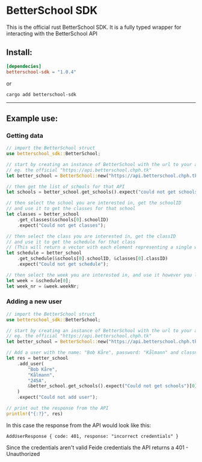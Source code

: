 # BetterSchool SDK

This is the official rust BetterSchool SDK. It is a fully typed wrapper for interacting with the BetterSchool API

## Install:

```toml
[dependecies]
betterschool-sdk = "1.0.4"
```

or

```
cargo add betterschool-sdk
```

<hr>

## Example use:

### Getting data

```rust
// import the BetterSchool struct
use betterschool_sdk::BetterSchool;

// start by creating an instance of BetterSchool with the url to your api,
// eg. the official "https://api.betterschool.chph.tk"
let better_school = BetterSchool::new("https://api.betterschool.chph.tk");

// then get the list of schools for that API
let schools = better_school.get_schools().expect("could not get schools");

// then select the school you are interested in, get the schoolID
// and use it to get the classes for that school
let classes = better_school
    .get_classes(&schools[0].schoolID)
    .expect("Could not get classes");

// then select the class you are interested in, get the classID
// and use it to get the schedule for that class
// (This will return a vector with each element representing a single week)
let schedule = better_school
    .get_schedule(&schools[0].schoolID, &classes[0].classID)
    .expect("Could not get schedule");

// then select the week you are interested in, and use it however you like
let week = &schedule[0];
let week_nr = &week.weekNr;
```

### Adding a new user

```rust
// import the BetterSchool struct
use betterschool_sdk::BetterSchool;

// start by creating an instance of BetterSchool with the url to your api,
// eg. the official "https://api.betterschool.chph.tk"
let better_school = BetterSchool::new("https://api.betterschool.chph.tk");

// Add a user with the name: "Bob Kåre", password: "Kålmann" and classname: "245A", on the first school returned by get_schools
let res = better_school
    .add_user(
        "Bob Kåre",
        "Kålmann",
        "245A",
        &better_school.get_schools().expect("Could not get schools")[0].schoolID,
    )
    .expect("Could not add user");

// print out the response from the API
println!("{:?}", res)
```

In this case the response from the API would look like this:

```
AddUserResponse { code: 401, response: "incorrect credentials" }
```

Since the credentials aren't valid Feide credentials the API returns a 401 - Unauthorized
